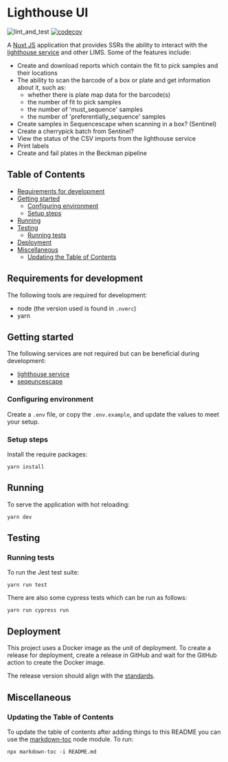 # Lighthouse UI

![lint_and_test](https://github.com/sanger/lighthouse-ui/workflows/lint_and_test/badge.svg)
[![codecov](https://codecov.io/gh/sanger/lighthouse-ui/branch/develop/graph/badge.svg)](https://codecov.io/gh/sanger/lighthouse-ui)

A [Nuxt JS](https://nuxtjs.org) application that provides SSRs the ability to interact with the [lighthouse service](https://github.com/sanger/lighthouse) and other LIMS. Some
of the features include:

- Create and download reports which contain the fit to pick samples and their locations
- The ability to scan the barcode of a box or plate and get information about it, such as:
  + whether there is plate map data for the barcode(s)
  + the number of fit to pick samples
  + the number of 'must_sequence' samples
  + the number of 'preferentially_sequence' samples
- Create samples in Sequencescape when scanning in a box? (Sentinel)
- Create a cherrypick batch from Sentinel?
- View the status of the CSV imports from the lighthouse service
- Print labels
- Create and fail plates in the Beckman pipeline

## Table of Contents

<!-- toc -->

- [Requirements for development](#requirements-for-development)
- [Getting started](#getting-started)
  * [Configuring environment](#configuring-environment)
  * [Setup steps](#setup-steps)
- [Running](#running)
- [Testing](#testing)
  * [Running tests](#running-tests)
- [Deployment](#deployment)
- [Miscellaneous](#miscellaneous)
  * [Updating the Table of Contents](#updating-the-table-of-contents)

<!-- tocstop -->

## Requirements for development

The following tools are required for development:

- node (the version used is found in `.nvmrc`)
- yarn

## Getting started

The following services are not required but can be beneficial during development:

- [lighthouse service](https://github.com/sanger/lighthouse)
- [seqeuncescape](https://github.com/sanger/sequencescape)

### Configuring environment

Create a `.env` file, or copy the `.env.example`, and update the values to meet your setup.

### Setup steps

Install the require packages:

    yarn install

## Running

To serve the application with hot reloading:

    yarn dev

## Testing

### Running tests

To run the Jest test suite:

    yarn run test

There are also some cypress tests which can be run as follows:

    yarn run cypress run

## Deployment

This project uses a Docker image as the unit of deployment. To create a release for deployment, create a release
in GitHub and wait for the GitHub action to create the Docker image.

The release version should align with the [standards](./standards.md).


## Miscellaneous

### Updating the Table of Contents

To update the table of contents after adding things to this README you can use the [markdown-toc](https://github.com/jonschlinkert/markdown-toc)
node module. To run:

    npx markdown-toc -i README.md
